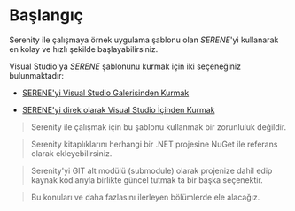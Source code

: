 # Başlangıç

Serenity ile çalışmaya örnek uygulama şablonu olan *SERENE*'yi kullanarak en kolay ve hızlı şekilde başlayabilirsiniz.

Visual Studio'ya *SERENE* şablonunu kurmak için iki seçeneğiniz bulunmaktadır:

* [SERENE'yi Visual Studio Galerisinden Kurmak](installing_serene_from_visual_studio_gallery.md)

* [SERENE'yi direk olarak Visual Studio İçinden Kurmak](installing_serene_directly_from_visual_studio.md)

> Serenity ile çalışmak için bu şablonu kullanmak bir zorunluluk değildir. 

> Serenity kitaplıklarını herhangi bir .NET projesine NuGet ile referans olarak ekleyebilirsiniz. 

> Serenity'yi GIT alt modülü (submodule) olarak projenize dahil edip kaynak kodlarıyla birlikte güncel tutmak ta bir başka seçenektir. 

>Bu konuları ve daha fazlasını ilerleyen bölümlerde ele alacağız.
